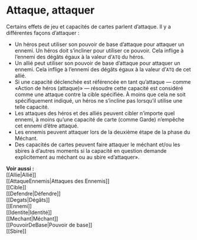 # Attaque, attaquer
Certains effets de jeu et capacités de cartes parlent d’attaque. Il y a différentes façons d’attaquer :  

- Un héros peut utiliser son pouvoir de base d’attaque pour attaquer un ennemi. Un héros doit s’incliner pour utiliser ce pouvoir. Cela inflige à l’ennemi des dégâts égaux à la valeur d’`ATQ` du héros.
- Un allié peut utiliser son pouvoir de base d’attaque pour attaquer un ennemi. Cela inflige à l’ennemi des dégâts égaux à la valeur d’`ATQ` de cet allié.
- Si une capacité déclenchée est référencée en tant qu’attaque — comme «Action de héros (attaque)» — résoudre cette capacité est considéré comme une attaque contre la cible spécifiée. À moins que cela ne soit spécifiquement indiqué, un héros ne s’incline pas lorsqu’il utilise une telle capacité.
- Les attaques des héros et des alliés peuvent cibler n’importe quel ennemi, à moins qu’une capacité de carte (comme Garde) n’empêche cet ennemi d’être attaqué.
- Les ennemis peuvent attaquer lors de la deuxième étape de la phase du Méchant.
- Des capacités de cartes peuvent faire attaquer le méchant et/ou les sbires à d’autres moments si la capacité en question demande explicitement au méchant ou au sbire «d’attaquer».

**Voir aussi :**  
[[Allie|Allié]]  
[[AttaqueEnnemis|Attaques des Ennemis]]  
[[Cible]]  
[[Defendre|Défendre]]  
[[Degats|Dégâts]]  
[[Ennemi]]  
[[Identite|Identité]]  
[[Mechant|Méchant]]  
[[PouvoirDeBase|Pouvoir de base]]  
[[Sbire]]